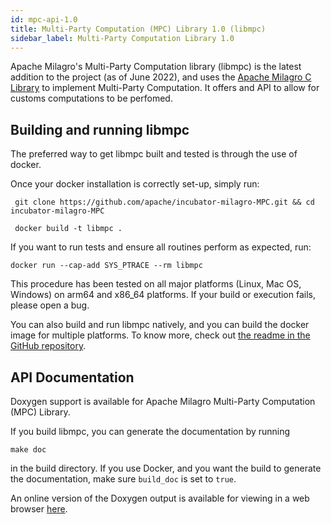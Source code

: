 ```yaml
---
id: mpc-api-1.0
title: Multi-Party Computation (MPC) Library 1.0 (libmpc)
sidebar_label: Multi-Party Computation Library 1.0
---
```

Apache Milagro's Multi-Party Computation library (libmpc) is the latest addition to the project (as of June 2022), and uses the [Apache Milagro C Library](amcl-c-api-2.0.0) to implement Multi-Party Computation. It offers and API to allow for customs computations to be perfomed.

## Building and running libmpc

The preferred way to get libmpc built and tested is through the use of docker.

Once your docker installation is correctly set-up, simply run:
```
 git clone https://github.com/apache/incubator-milagro-MPC.git && cd incubator-milagro-MPC
```
```
 docker build -t libmpc .
```

If you want to run tests and ensure all routines perform as expected, run:
```
docker run --cap-add SYS_PTRACE --rm libmpc
```

This procedure has been tested on all major platforms (Linux, Mac OS, Windows) on arm64 and x86_64 platforms. If your build or execution fails, please open a bug.

You can also build and run libmpc natively, and you can build the docker image for multiple platforms. To know more, check out [the readme in the GitHub repository](https://github.com/apache/incubator-milagro-MPC).

## API Documentation

Doxygen support is available for Apache Milagro Multi-Party Computation (MPC) Library.

If you build libmpc, you can generate the documentation by running
```
make doc
```
in the build directory. If you use Docker, and you want the build to generate the documentation, make sure `build_doc` is set to `true`.

An online version of the Doxygen output is available for viewing in a web browser <a href="/mpcdocs/index.html" target="_blank">here</a>.


<!--
Supported admonition types are: caution, note, important, tip, warning.
-->
